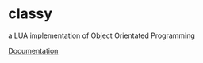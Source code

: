 # classy
a LUA implementation of Object Orientated Programming

[Documentation](http://htmlpreview.github.com/?https://github.com/davporte/classy/blob/master/doc/index.html)

